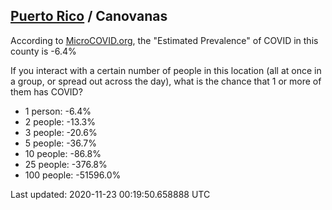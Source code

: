 
## [Puerto Rico](/united-states/puerto-rico) / Canovanas

According to [MicroCOVID.org](http://microcovid.org),
the "Estimated Prevalence" of COVID in this county is -6.4%

If you interact with a certain number of people in this location
(all at once in a group, or spread out across the day), what is the chance that
1 or more of them has COVID?

- 1 person: -6.4%
- 2 people: -13.3%
- 3 people: -20.6%
- 5 people: -36.7%
- 10 people: -86.8%
- 25 people: -376.8%
- 100 people: -51596.0%

Last updated: 2020-11-23 00:19:50.658888 UTC

